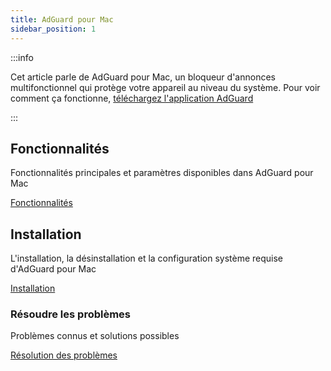 ```yaml
---
title: AdGuard pour Mac
sidebar_position: 1
---
```


:::info

Cet article parle de AdGuard pour Mac, un bloqueur d'annonces multifonctionnel qui protège votre appareil au niveau du système. Pour voir comment ça fonctionne, [téléchargez l'application AdGuard](https://agrd.io/download-kb-adblock)

:::

## Fonctionnalités

Fonctionnalités principales et paramètres disponibles dans AdGuard pour Mac

[Fonctionnalités](/adguard-for-mac/features/features.md)

## Installation

L'installation, la désinstallation et la configuration système requise d'AdGuard pour Mac

[Installation](/adguard-for-mac/installation.md)

### Résoudre les problèmes

Problèmes connus et solutions possibles

[Résolution des problèmes](/adguard-for-mac/solving-problems/solving-problems.md)
